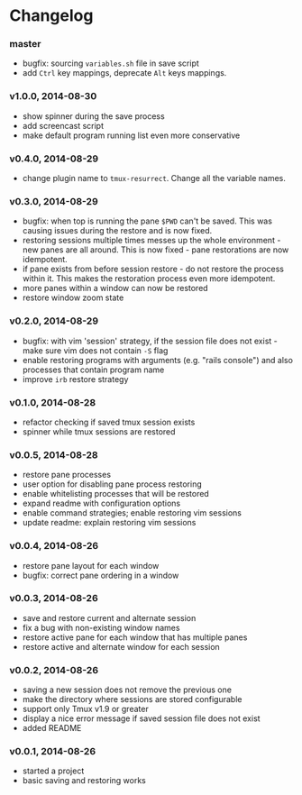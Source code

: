 # Changelog

### master
- bugfix: sourcing `variables.sh` file in save script
- add `Ctrl` key mappings, deprecate `Alt` keys mappings.

### v1.0.0, 2014-08-30
- show spinner during the save process
- add screencast script
- make default program running list even more conservative

### v0.4.0, 2014-08-29
- change plugin name to `tmux-resurrect`. Change all the variable names.

### v0.3.0, 2014-08-29
- bugfix: when top is running the pane `$PWD` can't be saved. This was causing
  issues during the restore and is now fixed.
- restoring sessions multiple times messes up the whole environment - new panes
  are all around. This is now fixed - pane restorations are now idempotent.
- if pane exists from before session restore - do not restore the process within
  it. This makes the restoration process even more idempotent.
- more panes within a window can now be restored
- restore window zoom state

### v0.2.0, 2014-08-29
- bugfix: with vim 'session' strategy, if the session file does not exist - make
  sure vim does not contain `-S` flag
- enable restoring programs with arguments (e.g. "rails console") and also
  processes that contain program name
- improve `irb` restore strategy

### v0.1.0, 2014-08-28
- refactor checking if saved tmux session exists
- spinner while tmux sessions are restored

### v0.0.5, 2014-08-28
- restore pane processes
- user option for disabling pane process restoring
- enable whitelisting processes that will be restored
- expand readme with configuration options
- enable command strategies; enable restoring vim sessions
- update readme: explain restoring vim sessions

### v0.0.4, 2014-08-26
- restore pane layout for each window
- bugfix: correct pane ordering in a window

### v0.0.3, 2014-08-26
- save and restore current and alternate session
- fix a bug with non-existing window names
- restore active pane for each window that has multiple panes
- restore active and alternate window for each session

### v0.0.2, 2014-08-26
- saving a new session does not remove the previous one
- make the directory where sessions are stored configurable
- support only Tmux v1.9 or greater
- display a nice error message if saved session file does not exist
- added README

### v0.0.1, 2014-08-26
- started a project
- basic saving and restoring works
